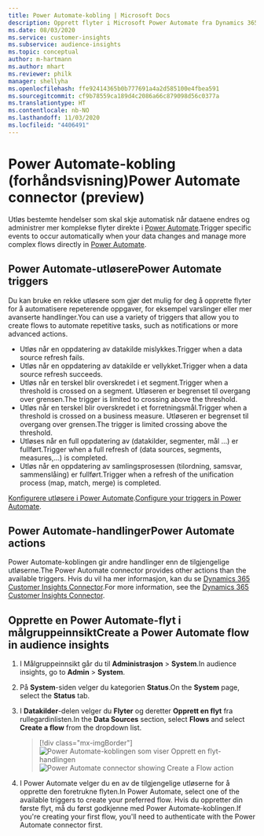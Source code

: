 ```yaml
---
title: Power Automate-kobling | Microsoft Docs
description: Opprett flyter i Microsoft Power Automate fra Dynamics 365 Customer Insights.
ms.date: 08/03/2020
ms.service: customer-insights
ms.subservice: audience-insights
ms.topic: conceptual
author: m-hartmann
ms.author: mhart
ms.reviewer: philk
manager: shellyha
ms.openlocfilehash: ffe92414365b0b777691a4a2d585100e4fbea591
ms.sourcegitcommit: cf9b78559ca189d4c2086a66c879098d56c0377a
ms.translationtype: HT
ms.contentlocale: nb-NO
ms.lasthandoff: 11/03/2020
ms.locfileid: "4406491"
---
```

# <a name="power-automate-connector-preview"></a><span data-ttu-id="31c40-103">Power Automate-kobling (forhåndsvisning)</span><span class="sxs-lookup"><span data-stu-id="31c40-103">Power Automate connector (preview)</span></span>

<span data-ttu-id="31c40-104">Utløs bestemte hendelser som skal skje automatisk når dataene endres og administrer mer komplekse flyter direkte i [Power Automate](https://flow.microsoft.com/).</span><span class="sxs-lookup"><span data-stu-id="31c40-104">Trigger specific events to occur automatically when your data changes and manage more complex flows directly in [Power Automate](https://flow.microsoft.com/).</span></span>

## <a name="power-automate-triggers"></a><span data-ttu-id="31c40-105">Power Automate-utløsere</span><span class="sxs-lookup"><span data-stu-id="31c40-105">Power Automate triggers</span></span>

<span data-ttu-id="31c40-106">Du kan bruke en rekke utløsere som gjør det mulig for deg å opprette flyter for å automatisere repeterende oppgaver, for eksempel varslinger eller mer avanserte handlinger.</span><span class="sxs-lookup"><span data-stu-id="31c40-106">You can use a variety of triggers that allow you to create flows to automate repetitive tasks, such as notifications or more advanced actions.</span></span> 

- <span data-ttu-id="31c40-107">Utløs når en oppdatering av datakilde mislykkes.</span><span class="sxs-lookup"><span data-stu-id="31c40-107">Trigger when a data source refresh fails.</span></span> 
- <span data-ttu-id="31c40-108">Utløs når en oppdatering av datakilde er vellykket.</span><span class="sxs-lookup"><span data-stu-id="31c40-108">Trigger when a data source refresh succeeds.</span></span>
- <span data-ttu-id="31c40-109">Utløs når en terskel blir overskredet i et segment.</span><span class="sxs-lookup"><span data-stu-id="31c40-109">Trigger when a threshold is crossed on a segment.</span></span> <span data-ttu-id="31c40-110">Utløseren er begrenset til overgang over grensen.</span><span class="sxs-lookup"><span data-stu-id="31c40-110">The trigger is limited to crossing above the threshold.</span></span>
- <span data-ttu-id="31c40-111">Utløs når en terskel blir overskredet i et forretningsmål.</span><span class="sxs-lookup"><span data-stu-id="31c40-111">Trigger when a threshold is crossed on a business measure.</span></span> <span data-ttu-id="31c40-112">Utløseren er begrenset til overgang over grensen.</span><span class="sxs-lookup"><span data-stu-id="31c40-112">The trigger is limited crossing above the threshold.</span></span>
- <span data-ttu-id="31c40-113">Utløses når en full oppdatering av (datakilder, segmenter, mål ...) er fullført.</span><span class="sxs-lookup"><span data-stu-id="31c40-113">Trigger when a full refresh of (data sources, segments, measures,...) is completed.</span></span>
- <span data-ttu-id="31c40-114">Utløs når en oppdatering av samlingsprosessen (tilordning, samsvar, sammenslåing) er fullført.</span><span class="sxs-lookup"><span data-stu-id="31c40-114">Trigger when a refresh of the unification process (map, match, merge) is completed.</span></span>

<span data-ttu-id="31c40-115">[Konfigurere utløsere i Power Automate](https://flow.microsoft.com/connectors/shared_customerinsights/dynamics-365-customer-insights-connector/).</span><span class="sxs-lookup"><span data-stu-id="31c40-115">[Configure your triggers in Power Automate](https://flow.microsoft.com/connectors/shared_customerinsights/dynamics-365-customer-insights-connector/).</span></span>

## <a name="power-automate-actions"></a><span data-ttu-id="31c40-116">Power Automate-handlinger</span><span class="sxs-lookup"><span data-stu-id="31c40-116">Power Automate actions</span></span>
<span data-ttu-id="31c40-117">Power Automate-koblingen gir andre handlinger enn de tilgjengelige utløserne.</span><span class="sxs-lookup"><span data-stu-id="31c40-117">The Power Automate connector provides other actions than the available triggers.</span></span> <span data-ttu-id="31c40-118">Hvis du vil ha mer informasjon, kan du se [Dynamics 365 Customer Insights Connector](https://docs.microsoft.com/connectors/customerinsights/).</span><span class="sxs-lookup"><span data-stu-id="31c40-118">For more information, see the [Dynamics 365 Customer Insights Connector](https://docs.microsoft.com/connectors/customerinsights/).</span></span>

## <a name="create-a-power-automate-flow-in-audience-insights"></a><span data-ttu-id="31c40-119">Opprette en Power Automate-flyt i målgruppeinnsikt</span><span class="sxs-lookup"><span data-stu-id="31c40-119">Create a Power Automate flow in audience insights</span></span>

1. <span data-ttu-id="31c40-120">I Målgruppeinnsikt går du til **Administrasjon** > **System**.</span><span class="sxs-lookup"><span data-stu-id="31c40-120">In audience insights, go to **Admin** > **System**.</span></span>

1. <span data-ttu-id="31c40-121">På **System**-siden velger du kategorien **Status**.</span><span class="sxs-lookup"><span data-stu-id="31c40-121">On the **System** page, select the **Status** tab.</span></span>

1. <span data-ttu-id="31c40-122">I **Datakilder**-delen velger du **Flyter** og deretter **Opprett en flyt** fra rullegardinlisten.</span><span class="sxs-lookup"><span data-stu-id="31c40-122">In the **Data Sources** section, select **Flows** and select **Create a flow** from the dropdown list.</span></span>
   > [!div class="mx-imgBorder"]
   > <span data-ttu-id="31c40-123">![Power Automate-koblingen som viser Opprett en flyt-handlingen](media/power-automate-connector-create-flow.png "Power Automate-koblingen viser Opprett en flyt-handling")</span><span class="sxs-lookup"><span data-stu-id="31c40-123">![Power Automate connector showing Create a Flow action](media/power-automate-connector-create-flow.png "Power Automate connector showing Create a Flow action")</span></span>

1. <span data-ttu-id="31c40-124">I Power Automate velger du en av de tilgjengelige utløserne for å opprette den foretrukne flyten.</span><span class="sxs-lookup"><span data-stu-id="31c40-124">In Power Automate, select one of the available triggers to create your preferred flow.</span></span> <span data-ttu-id="31c40-125">Hvis du oppretter din første flyt, må du først godkjenne med Power Automate-koblingen.</span><span class="sxs-lookup"><span data-stu-id="31c40-125">If you're creating your first flow, you'll need to authenticate with the Power Automate connector first.</span></span>
